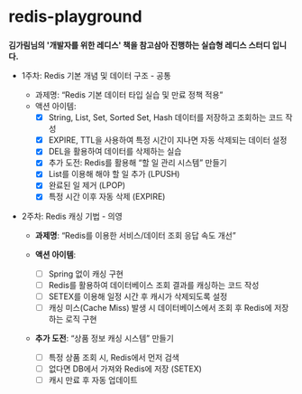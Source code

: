 # redis-playground
### 
**김가림님의 '개발자를 위한 레디스' 책을 참고삼아 진행하는 실습형 레디스 스터디 입니다.**

- 1주차: Redis 기본 개념 및 데이터 구조 - 공통
    - 과제명: “Redis 기본 데이터 타입 실습 및 만료 정책 적용”
    - 액션 아이템:
      - [x] String, List, Set, Sorted Set, Hash 데이터를 저장하고 조회하는 코드 작성
      - [x] EXPIRE, TTL을 사용하여 특정 시간이 지나면 자동 삭제되는 데이터 설정
      - [x] DEL을 활용하여 데이터를 삭제하는 실습
      - [x] 추가 도전: Redis를 활용해 “할 일 관리 시스템” 만들기
      - [x] List를 이용해 해야 할 일 추가 (LPUSH)
      - [x] 완료된 일 제거 (LPOP)
      - [x] 특정 시간 이후 자동 삭제 (EXPIRE)
- 2주차: Redis 캐싱 기법 - 의영

  - **과제명**: “Redis를 이용한 서비스/데이터 조회 응답 속도 개선”

  - **액션 아이템**:
    - [ ] Spring 없이 캐싱 구현
    - [ ] Redis를 활용하여 데이터베이스 조회 결과를 캐싱하는 코드 작성
    - [ ] SETEX를 이용해 일정 시간 후 캐시가 삭제되도록 설정
    - [ ] 캐싱 미스(Cache Miss) 발생 시 데이터베이스에서 조회 후 Redis에 저장하는 로직 구현

  - **추가 도전**: “상품 정보 캐싱 시스템” 만들기

    - [ ] 특정 상품 조회 시, Redis에서 먼저 검색
    - [ ] 없다면 DB에서 가져와 Redis에 저장 (SETEX)
    - [ ] 캐시 만료 후 자동 업데이트